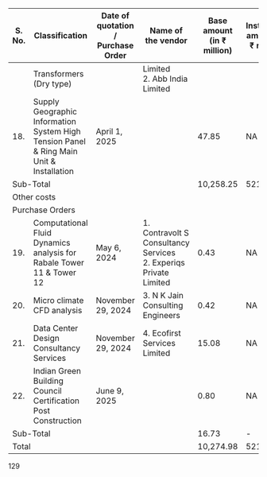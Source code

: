 <table><thead><tr><th>S. No.</th><th>Classification</th><th>Date of quotation / Purchase Order</th><th>Name of the vendor</th><th>Base amount (in ₹ million)</th><th>Installation amount (in ₹ million)</th><th>Tax Amount (in ₹ million)</th><th>Total amount (in ₹ million)</th><th>Expiry date</th></tr></thead><tbody><tr><td></td><td>Transformers (Dry type)</td><td></td><td>Limited<br/>2. Abb India Limited</td><td></td><td></td><td></td><td></td><td></td></tr><tr><td>18.</td><td>Supply Geographic Information System High Tension Panel &amp; Ring Main Unit &amp; Installation</td><td>April 1, 2025</td><td></td><td>47.85</td><td>NA</td><td>8.61</td><td>56.46</td><td>Valid until cancelled</td></tr><tr><td colspan="4">Sub-Total</td><td>10,258.25</td><td>521.87</td><td>473.62</td><td>11,253.74</td><td></td></tr><tr><td colspan="9">Other costs</td></tr><tr><td colspan="9">Purchase Orders</td></tr><tr><td>19.</td><td>Computational Fluid Dynamics analysis for Rabale Tower 11 &amp; Tower 12</td><td>May 6, 2024</td><td>1. Contravolt S Consultancy Services<br/>2. Experiqs Private Limited</td><td>0.43</td><td>NA</td><td>0.08</td><td>0.51</td><td>Valid until cancelled</td></tr><tr><td>20.</td><td>Micro climate CFD analysis</td><td>November 29, 2024</td><td>3. N K Jain Consulting Engineers</td><td>0.42</td><td>NA</td><td>0.08</td><td>0.50</td><td>Valid until cancelled</td></tr><tr><td>21.</td><td>Data Center Design Consultancy Services</td><td>November 29, 2024</td><td>4. Ecofirst Services Limited</td><td>15.08</td><td>NA</td><td>6.16</td><td>21.24</td><td>Valid until cancelled</td></tr><tr><td>22.</td><td>Indian Green Building Council Certification Post Construction</td><td>June 9, 2025</td><td></td><td>0.80</td><td>NA</td><td>0.14</td><td>0.94</td><td>Valid until cancelled</td></tr><tr><td colspan="4">Sub-Total</td><td>16.73</td><td>-</td><td>6.46</td><td>23.19</td><td></td></tr><tr><td colspan="4">Total</td><td>10,274.98</td><td>521.87</td><td>480.08</td><td>11,276.93</td><td></td></tr></tbody></table>

129